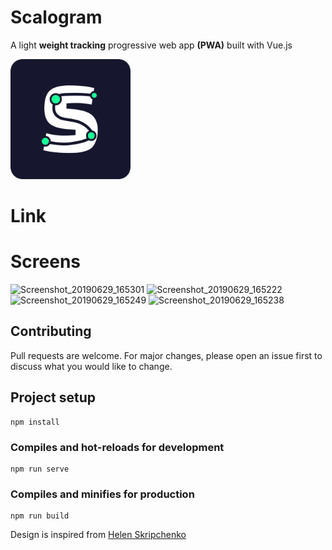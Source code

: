 # Scalogram
A light **weight tracking** progressive web app **(PWA)** built with Vue.js

![Scalogram Logo](https://raw.githubusercontent.com/ProgaPanda/scalogram/master/public/img/icons/android-chrome-192x192.png)
# Link


# Screens
![Screenshot_20190629_165301](https://user-images.githubusercontent.com/6924756/60386042-2ac8fe80-9a99-11e9-8e3b-b2d1724ec977.png)
![Screenshot_20190629_165222](https://user-images.githubusercontent.com/6924756/60386043-2b619500-9a99-11e9-935a-9f62452167f2.png)
![Screenshot_20190629_165249](https://user-images.githubusercontent.com/6924756/60386040-2ac8fe80-9a99-11e9-9bc2-2d0c9d1dc3c4.png)
![Screenshot_20190629_165238](https://user-images.githubusercontent.com/6924756/60386039-2a306800-9a99-11e9-9895-c0551194a13e.png)

## Contributing
Pull requests are welcome. For major changes, please open an issue first to discuss what you would like to change.

## Project setup
```
npm install
```

### Compiles and hot-reloads for development
```
npm run serve
```

### Compiles and minifies for production
```
npm run build
```
Design is inspired from [Helen Skripchenko](https://dribbble.com/Lorem)
